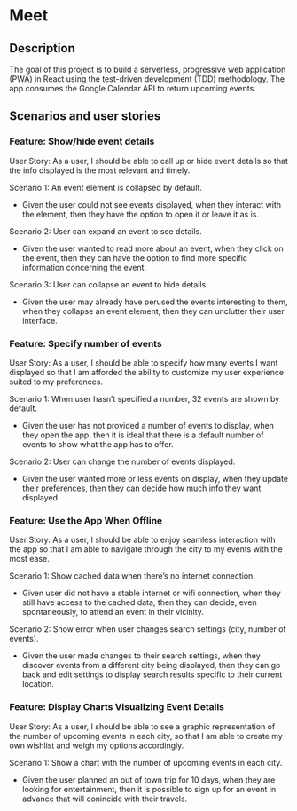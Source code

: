 # Meet

## Description
The goal of this project is to build a serverless, progressive web application (PWA) in React using the test-driven development (TDD) methodology. The app consumes the Google Calendar API to return upcoming events.

## Scenarios and user stories

### Feature: Show/hide event details
User Story: As a user, I should be able to call up or hide event details so that the info displayed is the most relevant and timely. 

 Scenario 1: An event element is collapsed by default.
  - Given the user could not see events displayed, when they interact with the element, then they have the option to open it or leave it as is.

Scenario 2: User can expand an event to see details. 
 - Given the user wanted to read more about an event, when they click on the event, then they can have the option to find more specific information concerning the event.

 Scenario 3: User can collapse an event to hide details. 
 - Given the user may already have perused the events interesting to them, when they collapse an event element, then they can unclutter their user interface.

 ### Feature: Specify number of events
 User Story: As a user, I should be able to specify how many events I want displayed so that I am afforded the ability to customize my user experience suited to my preferences. 

Scenario 1: When user hasn’t specified a number, 32 events are shown by default.
- Given the user has not provided a number of events to display, when they open the app, then it is ideal that there is a default number of events to show what the app has to offer.

Scenario 2:  User can change the number of events displayed.
- Given the user wanted more or less events on display, when they update their preferences, then they can decide how much info they want displayed.

### Feature: Use the App When Offline
User Story: As a user, I should be able to enjoy seamless interaction with the app so that I am able to navigate through the city to my events with the most ease. 

Scenario 1: Show cached data when there’s no internet connection. 
- Given user did not have a stable internet or wifi connection, when they still have access to the cached data, then they can decide, even spontaneously, to attend an event in their vicinity. 

Scenario 2: Show error when user changes search settings (city, number of events).
- Given the user made changes to their search settings, when they discover events from a different city being displayed, then they can go back and edit settings to display search results specific to their current location.

### Feature: Display Charts Visualizing Event Details
User Story: As a user, I should be able to see a graphic representation of the number of upcoming events in each city, so that I am able to create my own wishlist and weigh my options accordingly. 

Scenario 1: Show a chart with the number of upcoming events in each city.
- Given the user planned an out of town trip for 10 days, when they are looking for entertainment, then it is possible to sign up for an event in advance that will conincide with their travels.

